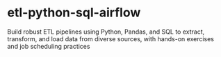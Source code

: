 # etl-python-sql-airflow
Build robust ETL pipelines using Python, Pandas, and SQL to extract, transform, and load data from diverse sources, with hands-on exercises and job scheduling practices
